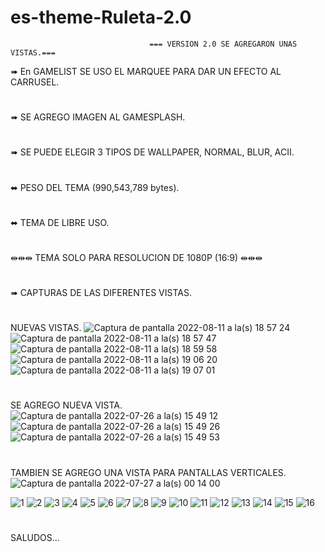 # es-theme-Ruleta-2.0
                                   ⇹⇹⇹ VERSION 2.0 SE AGREGARON UNAS VISTAS.⇹⇹⇹



➠ En GAMELIST SE USO EL MARQUEE PARA DAR UN EFECTO AL CARRUSEL.
#
➠ SE AGREGO IMAGEN AL GAMESPLASH.
#
➠ SE PUEDE ELEGIR 3 TIPOS DE WALLPAPER, NORMAL, BLUR, ACII.
#
⬌ PESO DEL TEMA (990,543,789 bytes).
#
⬌ TEMA DE LIBRE USO.
#
⇹⇹⇹ TEMA SOLO PARA RESOLUCION DE 1080P (16:9) ⇹⇹⇹
#
➠ CAPTURAS DE LAS DIFERENTES VISTAS.
#

NUEVAS VISTAS.
![Captura de pantalla 2022-08-11 a la(s) 18 57 24](https://user-images.githubusercontent.com/109578297/184262284-2bf3dbae-93fd-480a-bfc9-a086b6edcea8.png)
![Captura de pantalla 2022-08-11 a la(s) 18 57 47](https://user-images.githubusercontent.com/109578297/184262308-d551c8cb-4b64-4eb8-a8dc-0e326cf96af0.png)
![Captura de pantalla 2022-08-11 a la(s) 18 59 58](https://user-images.githubusercontent.com/109578297/184262329-3c0dbdd1-3fd9-4be8-9c3f-747459289dee.png)
![Captura de pantalla 2022-08-11 a la(s) 19 06 20](https://user-images.githubusercontent.com/109578297/184262346-3a9fdeb5-a584-48b2-bea6-b66c8a85bb68.png)
![Captura de pantalla 2022-08-11 a la(s) 19 07 01](https://user-images.githubusercontent.com/109578297/184262364-86080f5e-4cdb-43db-935a-6dd6b710f1b2.png)

#
SE AGREGO NUEVA VISTA.
![Captura de pantalla 2022-07-26 a la(s) 15 49 12](https://user-images.githubusercontent.com/109578297/181167025-85ace243-3a5a-4971-9141-6533c7acb21d.png)
![Captura de pantalla 2022-07-26 a la(s) 15 49 26](https://user-images.githubusercontent.com/109578297/181167057-a4a633e9-5891-49fb-846f-06d417efede4.png)
![Captura de pantalla 2022-07-26 a la(s) 15 49 53](https://user-images.githubusercontent.com/109578297/181167089-f9f0ac72-2ab2-4b41-881c-cf11a361f18b.png)

#
TAMBIEN SE AGREGO UNA VISTA PARA PANTALLAS VERTICALES.
![Captura de pantalla 2022-07-27 a la(s) 00 14 00](https://user-images.githubusercontent.com/109578297/181167154-12e945f2-d8d1-427f-8801-719ca7353de6.png)


![1](https://user-images.githubusercontent.com/109578297/179891389-f485758a-5d1a-4ee8-bd34-cc7d10e5297c.png)
![2](https://user-images.githubusercontent.com/109578297/179891410-722f8030-6dd4-4046-9fa7-3c9f40157fc3.png)
![3](https://user-images.githubusercontent.com/109578297/179891615-da32e2ab-6679-468a-9bfc-684fc4b4c61c.png)
![4](https://user-images.githubusercontent.com/109578297/179891632-ca03a919-b677-4b0e-9489-392bfcd11ad7.png)
![5](https://user-images.githubusercontent.com/109578297/179891644-0951a9cc-29ba-4dc4-9e3a-2c92ee6fdf47.png)
![6](https://user-images.githubusercontent.com/109578297/179891655-4dcb3d79-2878-4d9a-b158-134407f0faf0.png)
![7](https://user-images.githubusercontent.com/109578297/179891662-83b84cee-4a95-425e-84e7-212e94ad1256.png)
![8](https://user-images.githubusercontent.com/109578297/179891670-2e69ff2e-4738-43d9-bf21-f455acf70b09.png)
![9](https://user-images.githubusercontent.com/109578297/179891684-c255c7b6-2009-441c-94c8-bd4e275f0d63.png)
![10](https://user-images.githubusercontent.com/109578297/179891692-db51148e-de0a-4dc9-b017-80ad7495a0a7.png)
![11](https://user-images.githubusercontent.com/109578297/179891697-44219427-4509-4ed4-bc3a-61f3b3bbfb07.png)
![12](https://user-images.githubusercontent.com/109578297/179891700-c86502bd-1dc2-4650-b786-6f42092efc51.png)
![13](https://user-images.githubusercontent.com/109578297/179891706-63d1cfb2-29fe-46a1-a1be-612d1987a009.png)
![14](https://user-images.githubusercontent.com/109578297/179891719-b255ec10-503a-493f-8254-04fee2a3a966.png)
![15](https://user-images.githubusercontent.com/109578297/179891742-39db7d92-ea5b-43f5-8f5e-63aab7ba4622.png)
![16](https://user-images.githubusercontent.com/109578297/179891759-7fffb0dc-0661-40c7-b26c-731d4f9564af.png)
#
SALUDOS...
